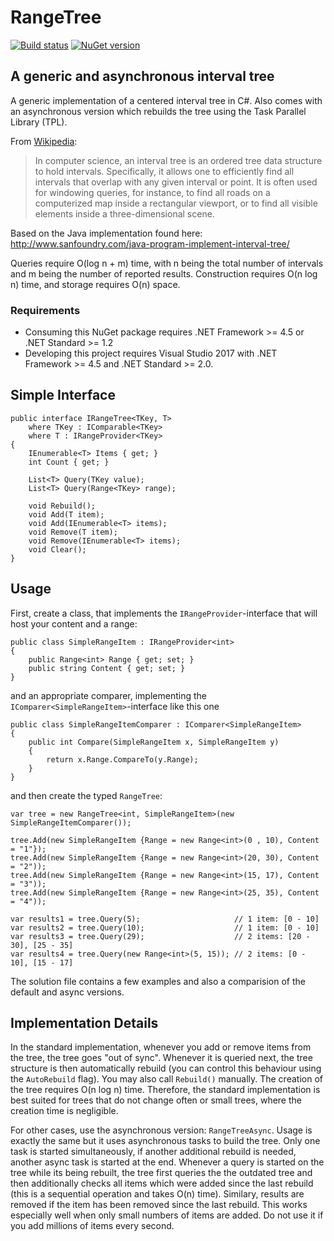 RangeTree
=========

[![Build status](https://ci.appveyor.com/api/projects/status/dlxg91hh1qrrfsex?svg=true)](https://ci.appveyor.com/project/apacha/rangetree)
[![NuGet version](https://img.shields.io/nuget/v/RangeTree.svg?style=flat-square)](https://www.nuget.org/packages/RangeTree)

## A generic and asynchronous interval tree

A generic implementation of a centered interval tree in C#. Also comes with an asynchronous version which rebuilds the tree using the Task Parallel Library (TPL).

From [Wikipedia](http://en.wikipedia.org/wiki/Interval_tree):
> In computer science, an interval tree is an ordered tree data structure to hold intervals. Specifically, it allows one to efficiently find all intervals that overlap with any given interval or point. It is often used for windowing queries, for instance, to find all roads on a computerized map inside a rectangular viewport, or to find all visible elements inside a three-dimensional scene.

Based on the Java implementation found here: http://www.sanfoundry.com/java-program-implement-interval-tree/

Queries require O(log n + m) time, with n being the total number of intervals and m being the number of reported results. Construction requires O(n log n) time, and storage requires O(n) space.

### Requirements ###
- Consuming this NuGet package requires .NET Framework >= 4.5 or .NET Standard >= 1.2
- Developing this project requires Visual Studio 2017 with .NET Framework >= 4.5 and .NET Standard >= 2.0.

## Simple Interface ###

    public interface IRangeTree<TKey, T>
        where TKey : IComparable<TKey>
        where T : IRangeProvider<TKey>
    {
        IEnumerable<T> Items { get; }
        int Count { get; }

        List<T> Query(TKey value);
        List<T> Query(Range<TKey> range);

        void Rebuild();
        void Add(T item);
        void Add(IEnumerable<T> items);
        void Remove(T item);
        void Remove(IEnumerable<T> items);
        void Clear();
    }
    
## Usage ###

First, create a class, that implements the `IRangeProvider`-interface that will host your content and a range:

    public class SimpleRangeItem : IRangeProvider<int>
    {
        public Range<int> Range { get; set; }
        public string Content { get; set; }
    }

and an appropriate comparer, implementing the `IComparer<SimpleRangeItem>`-interface like this one

    public class SimpleRangeItemComparer : IComparer<SimpleRangeItem>
    {
        public int Compare(SimpleRangeItem x, SimpleRangeItem y)
        {
            return x.Range.CompareTo(y.Range);
        }
    }

and then create the typed `RangeTree`:

    var tree = new RangeTree<int, SimpleRangeItem>(new SimpleRangeItemComparer());

    tree.Add(new SimpleRangeItem {Range = new Range<int>(0 , 10), Content = "1"});
    tree.Add(new SimpleRangeItem {Range = new Range<int>(20, 30), Content = "2"));
    tree.Add(new SimpleRangeItem {Range = new Range<int>(15, 17), Content = "3"));
    tree.Add(new SimpleRangeItem {Range = new Range<int>(25, 35), Content = "4"));

    var results1 = tree.Query(5);                     // 1 item: [0 - 10]
    var results2 = tree.Query(10);                    // 1 item: [0 - 10]
    var results3 = tree.Query(29);                    // 2 items: [20 - 30], [25 - 35]
    var results4 = tree.Query(new Range<int>(5, 15)); // 2 items: [0 - 10], [15 - 17]
    
The solution file contains a few examples and also a comparision of the default and async versions.
    
## Implementation Details

In the standard implementation, whenever you add or remove items from the tree, the tree goes "out of sync". Whenever it is queried next, the tree structure is then automatically rebuild (you can control this behaviour using the `AutoRebuild` flag). You may also call `Rebuild()` manually.
The creation of the tree requires O(n log n) time. Therefore, the standard implementation is best suited for trees that do not change often or small trees, where the creation time is negligible.

For other cases, use the asynchronous version: `RangeTreeAsync`. Usage is exactly the same but it uses asynchronous tasks to build the tree. Only one task is started simultaneously, if another additional rebuild is needed, another async task is started at the end.
Whenever a query is started on the tree while its being rebuilt, the tree first queries the the outdated tree and then additionally checks all items which were added since the last rebuild (this is a sequential operation and takes O(n) time). Similary, results are removed if the item has been removed since the last rebuild.
This works especially well when only small numbers of items are added. Do not use it if you add millions of items every second.
